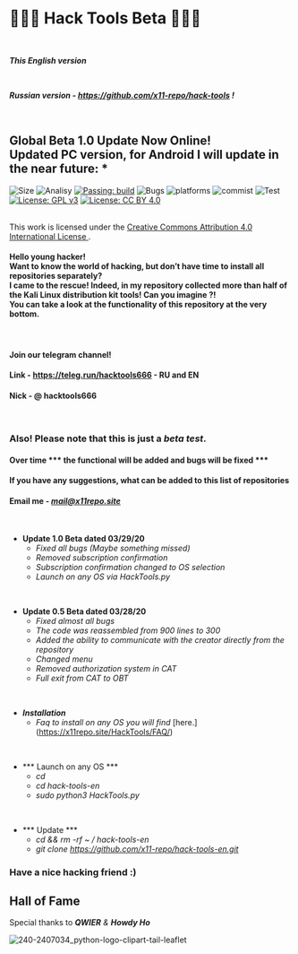 # 🔹🐍🔹 Hack Tools Beta 🔹🐍🔹 

<br>

***This English version***

<br>

***Russian version - https://github.com/x11-repo/hack-tools !***

<br>

## Global Beta 1.0 Update Now Online! <br> Updated PC version, for Android I will update in the near future: *

![Size](https://img.shields.io/github/repo-size/x11-repo/hack-tools-en)
![Analisy](https://img.shields.io/badge/quality-4.862-success)
[![Passing: build](https://img.shields.io/badge/build-passing-green.svg)](https://img.shields.io/badge/build-passing-green)
![Bugs](https://img.shields.io/badge/bug%2072-fixed-blueviolet)
![platforms](https://img.shields.io/badge/platform's-Linux%20%7C%20Ubuntu%20%7C%20Termux%20%7C%20Windows%2010-important)
![commist](https://img.shields.io/github/last-commit/x11-repo/hack-tools-en)
![Test](https://img.shields.io/badge/test-%E2%9C%94%2078%20%7C%20%E2%9C%98%200-brightgreen)
[![License: GPL v3](https://img.shields.io/badge/License-GPLv3-blue.svg)](https://www.gnu.org/licenses/gpl-3.0)
[![License: CC BY 4.0](https://img.shields.io/badge/License-CC%20BY%204.0-lightgrey.svg)](https://creativecommons.org/licenses/by/4.0/)

</a> <br /> This work is licensed under the <a rel="license" href="http://creativecommons.org/licenses/by/4.0/"> Creative Commons Attribution 4.0 International License </a> .

<h4> Hello young hacker! <br> Want to know the world of hacking, but don’t have time to install all repositories separately? <br> I came to the rescue! Indeed, in my repository collected more than half of the Kali Linux distribution kit tools! Can you imagine ?! <br> You can take a look at the functionality of this repository at the very bottom. </h4>

<br>

#### Join our telegram channel!
#### Link - https://teleg.run/hacktools666 - RU and EN
#### Nick - @ hacktools666

<br>

### Also! Please note that this is just a ***beta test***.
#### Over time *** the functional will be added and bugs will be fixed ***
#### If you have any suggestions, what can be added to this list of repositories
#### Email me - ***mail@x11repo.site***


<br>

  + **Update 1.0 Beta dated 03/29/20**
    + *Fixed all bugs (Maybe something missed)*
    + *Removed subscription confirmation*
    + *Subscription confirmation changed to OS selection*
    + *Launch on any OS via HackTools.py*

<br>

  + **Update 0.5 Beta dated 03/28/20**
    + *Fixed almost all bugs*
    + *The code was reassembled from 900 lines to 300*
    + *Added the ability to communicate with the creator directly from the repository*
    + *Changed menu*
    + *Removed authorization system in CAT*
    + *Full exit from CAT to OBT*


<br>





  + ***Installation***
    + *Faq to install on any OS you will find* [here.] (https://x11repo.site/HackTools/FAQ/)

<br>

  + *** Launch on any OS ***
    + *cd*
    + *cd hack-tools-en*
    + *sudo python3 HackTools.py*
    
<br>

  + *** Update ***
    + *cd && rm -rf ~ / hack-tools-en*
    + *git clone https://github.com/x11-repo/hack-tools-en.git*

### Have a nice hacking friend :)
## Hall of Fame
Special thanks to ***QWIER*** *&* ***Howdy Ho***
<br>

![240-2407034_python-logo-clipart-tail-leaflet](https://user-images.githubusercontent.com/61265099/77120042-ee836700-6a48-11ea-9c8c-0db73ccc9c14.jpg)
